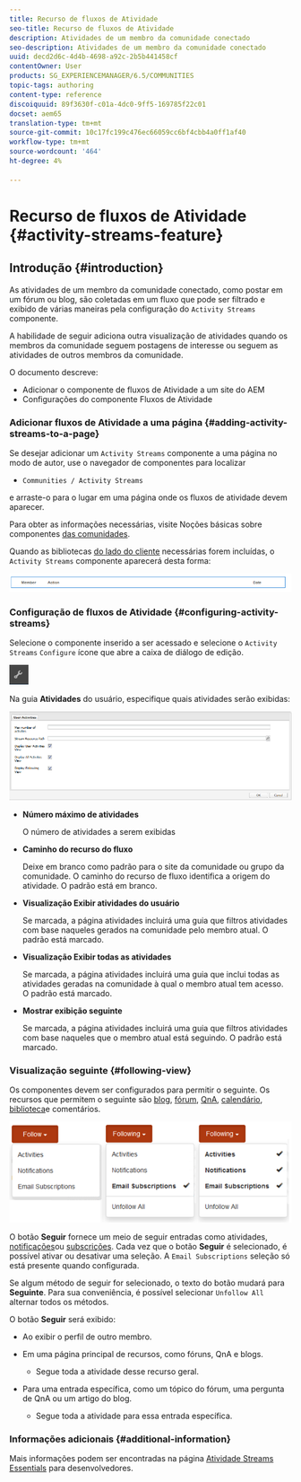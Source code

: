 ```yaml
---
title: Recurso de fluxos de Atividade
seo-title: Recurso de fluxos de Atividade
description: Atividades de um membro da comunidade conectado
seo-description: Atividades de um membro da comunidade conectado
uuid: decd2d6c-4d4b-4698-a92c-2b5b441458cf
contentOwner: User
products: SG_EXPERIENCEMANAGER/6.5/COMMUNITIES
topic-tags: authoring
content-type: reference
discoiquuid: 89f3630f-c01a-4dc0-9ff5-169785f22c01
docset: aem65
translation-type: tm+mt
source-git-commit: 10c17fc199c476ec66059cc6bf4cbb4a0ff1af40
workflow-type: tm+mt
source-wordcount: '464'
ht-degree: 4%

---
```



# Recurso de fluxos de Atividade {#activity-streams-feature}

## Introdução {#introduction}

As atividades de um membro da comunidade conectado, como postar em um fórum ou blog, são coletadas em um fluxo que pode ser filtrado e exibido de várias maneiras pela configuração do `Activity Streams` componente.

A habilidade de seguir adiciona outra visualização de atividades quando os membros da comunidade seguem postagens de interesse ou seguem as atividades de outros membros da comunidade.

O documento descreve:

* Adicionar o componente de fluxos de Atividade a um site do AEM
* Configurações do componente Fluxos de Atividade

### Adicionar fluxos de Atividade a uma página {#adding-activity-streams-to-a-page}

Se desejar adicionar um `Activity Streams` componente a uma página no modo de autor, use o navegador de componentes para localizar

* `Communities / Activity Streams`

e arraste-o para o lugar em uma página onde os fluxos de atividade devem aparecer.

Para obter as informações necessárias, visite Noções básicas sobre componentes [das comunidades](/help/communities/basics.md).

Quando as bibliotecas [do lado do cliente](/help/communities/essentials-activities.md#essentials-for-client-side) necessárias forem incluídas, o `Activity Streams` componente aparecerá desta forma:

![chlimage_1-195](assets/chlimage_1-195.png)

### Configuração de fluxos de Atividade {#configuring-activity-streams}

Selecione o componente inserido a ser acessado e selecione o `Activity Streams` `Configure` ícone que abre a caixa de diálogo de edição.

![chlimage_1-494](assets/chlimage_1-494.png)

Na guia **Atividades** do usuário, especifique quais atividades serão exibidas:

![atividades do usuário](assets/user-activities.png)

* **Número máximo de atividades**

   O número de atividades a serem exibidas

* **Caminho do recurso do fluxo**

   Deixe em branco como padrão para o site da comunidade ou grupo da comunidade. O caminho do recurso de fluxo identifica a origem do atividade. O padrão está em branco.

* **Visualização Exibir atividades do usuário**

   Se marcada, a página atividades incluirá uma guia que filtros atividades com base naqueles gerados na comunidade pelo membro atual. O padrão está marcado.

* **Visualização Exibir todas as atividades**

   Se marcada, a página atividades incluirá uma guia que inclui todas as atividades geradas na comunidade à qual o membro atual tem acesso. O padrão está marcado.

* **Mostrar exibição seguinte**

   Se marcada, a página atividades incluirá uma guia que filtros atividades com base naqueles que o membro atual está seguindo. O padrão está marcado.

### Visualização seguinte {#following-view}

Os componentes devem ser configurados para permitir o seguinte. Os recursos que permitem o seguinte são [blog](/help/communities/blog-feature.md), [fórum](/help/communities/forum.md), [QnA](/help/communities/working-with-qna.md), [calendário](/help/communities/calendar.md), [biblioteca](/help/communities/file-library.md)[](/help/communities/comments.md)e comentários.

![chlimage_1-5](assets/chlimage_1-5.png)

O botão **Seguir** fornece um meio de seguir entradas como atividades, [notificações](/help/communities/notifications.md)ou [subscrições](/help/communities/subscriptions.md). Cada vez que o botão **Seguir** é selecionado, é possível ativar ou desativar uma seleção. A `Email Subscriptions` seleção só está presente quando configurada.

Se algum método de seguir for selecionado, o texto do botão mudará para **Seguinte**. Para sua conveniência, é possível selecionar `Unfollow All` alternar todos os métodos.

O botão **Seguir** será exibido:

* Ao exibir o perfil de outro membro.
* Em uma página principal de recursos, como fóruns, QnA e blogs.

   * Segue toda a atividade desse recurso geral.

* Para uma entrada específica, como um tópico do fórum, uma pergunta de QnA ou um artigo do blog.

   * Segue toda a atividade para essa entrada específica.

### Informações adicionais {#additional-information}

Mais informações podem ser encontradas na página [Atividade Streams Essentials](/help/communities/essentials-activities.md) para desenvolvedores.
